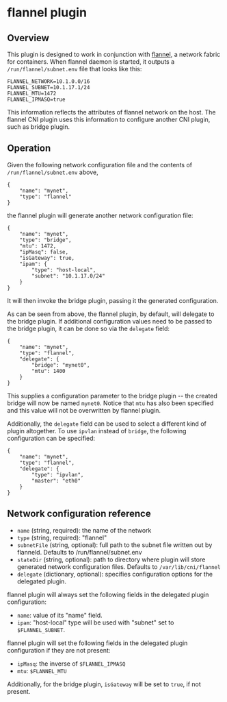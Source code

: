 # flannel plugin

## Overview
This plugin is designed to work in conjunction with [flannel](https://github.com/coreos/flannel), a network fabric for containers.
When flannel daemon is started, it outputs a `/run/flannel/subnet.env` file that looks like this:
```
FLANNEL_NETWORK=10.1.0.0/16
FLANNEL_SUBNET=10.1.17.1/24
FLANNEL_MTU=1472
FLANNEL_IPMASQ=true
```

This information reflects the attributes of flannel network on the host.
The flannel CNI plugin uses this information to configure another CNI plugin, such as bridge plugin.

## Operation
Given the following network configuration file and the contents of `/run/flannel/subnet.env` above,
```
{
	"name": "mynet",
	"type": "flannel"
}
```
the flannel plugin will generate another network configuration file:
```
{
	"name": "mynet",
	"type": "bridge",
	"mtu": 1472,
	"ipMasq": false,
	"isGateway": true,
	"ipam": {
		"type": "host-local",
		"subnet": "10.1.17.0/24"
	}
}
```

It will then invoke the bridge plugin, passing it the generated configuration.

As can be seen from above, the flannel plugin, by default, will delegate to the bridge plugin.
If additional configuration values need to be passed to the bridge plugin, it can be done so via the `delegate` field:
```
{
	"name": "mynet",
	"type": "flannel",
	"delegate": {
		"bridge": "mynet0",
		"mtu": 1400
	}
}
```

This supplies a configuration parameter to the bridge plugin -- the created bridge will now be named `mynet0`.
Notice that `mtu` has also been specified and this value will not be overwritten by flannel plugin.

Additionally, the `delegate` field can be used to select a different kind of plugin altogether.
To use `ipvlan` instead of `bridge`, the following configuration can be specified:

```
{
	"name": "mynet",
	"type": "flannel",
	"delegate": {
		"type": "ipvlan",
		"master": "eth0"
	}
}
```

## Network configuration reference

* `name` (string, required): the name of the network
* `type` (string, required): "flannel"
* `subnetFile` (string, optional): full path to the subnet file written out by flanneld. Defaults to /run/flannel/subnet.env
* `stateDir` (string, optional): path to directory where plugin will store generated network configuration files. Defaults to `/var/lib/cni/flannel`
* `delegate` (dictionary, optional): specifies configuration options for the delegated plugin.

flannel plugin will always set the following fields in the delegated plugin configuration:

* `name`: value of its "name" field.
* `ipam`: "host-local" type will be used with "subnet" set to `$FLANNEL_SUBNET`.

flannel plugin will set the following fields in the delegated plugin configuration if they are not present:
* `ipMasq`: the inverse of `$FLANNEL_IPMASQ`
* `mtu`: `$FLANNEL_MTU`

Additionally, for the bridge plugin, `isGateway` will be set to `true`, if not present.
